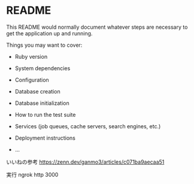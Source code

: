# README

This README would normally document whatever steps are necessary to get the
application up and running.

Things you may want to cover:

- Ruby version

- System dependencies

- Configuration

- Database creation

- Database initialization

- How to run the test suite

- Services (job queues, cache servers, search engines, etc.)

- Deployment instructions

- ...

いいねの参考
https://zenn.dev/ganmo3/articles/c071ba9aecaa51

実行
ngrok http 3000
